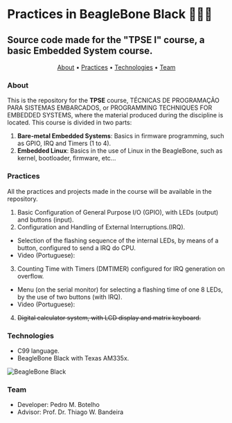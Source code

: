# Practices in BeagleBone Black 🤖👨‍💻
## Source code made for the "TPSE I" course, a basic Embedded System course.

<p align="center">
 <a href="#about">About</a> •
 <a href="#practices">Practices</a> •
 <a href="#technologies">Technologies</a> •
 <a href="#team">Team</a>
</p>

### About

This is the repository for the <b>TPSE</b> course, TÉCNICAS DE PROGRAMAÇÃO PARA SISTEMAS EMBARCADOS, or PROGRAMMING TECHNIQUES FOR EMBEDDED SYSTEMS, where the material produced during the discipline is located. This course is divided in two parts:

1) <b>Bare-metal Embedded Systems</b>: Basics in firmware programming, such as GPIO, IRQ and Timers (1 to 4).
2) <b>Embedded Linux</b>: Basics in the use of Linux in the BeagleBone, such as kernel, bootloader, firmware, etc...

### Practices

All the practices and projects made in the course will be available in the repository.

1) Basic Configuration of General Purpose I/O (GPIO), with LEDs (output) and buttons (input).
2) Configuration and Handling of External Interruptions.(IRQ).
- Selection of the flashing sequence of the internal LEDs, by means of a button, configured to send a IRQ do CPU.
- Video (Portuguese):
3) Counting Time with Timers (DMTIMER) configured for IRQ generation on overflow.
- Menu (on the serial monitor) for selecting a flashing time of one 8 LEDs, by the use of two buttons (with IRQ).
- Video (Portuguese):
4) ~~Digital calculator system, with LCD display and matrix keyboard.~~

### Technologies

- C99 language.
- BeagleBone Black with Texas AM335x.

![BeagleBone Black](https://i0.wp.com/makezine.com/wp-content/uploads/2013/04/beagleboneblack01.png?fit=1349%2C900&ssl=1)

### Team

- Developer: Pedro M. Botelho
- Advisor: Prof. Dr. Thiago W. Bandeira
